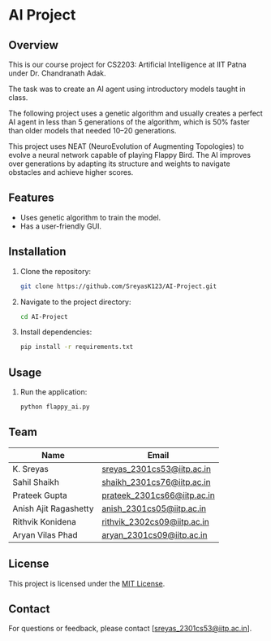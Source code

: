 # AI Project

## Overview
This is our course project for CS2203: Artificial Intelligence at IIT Patna under Dr. Chandranath Adak.

The task was to create an AI agent using introductory models taught in class.

The following project uses a genetic algorithm and usually creates a perfect AI agent in less than 5 generations of the algorithm, which is 50% faster than older models that needed 10–20 generations.

This project uses NEAT (NeuroEvolution of Augmenting Topologies) to evolve a neural network capable of playing Flappy Bird. The AI improves over generations by adapting its structure and weights to navigate obstacles and achieve higher scores.

## Features
- Uses genetic algorithm to train the model.
- Has a user-friendly GUI.

## Installation
1. Clone the repository:
   ```bash
   git clone https://github.com/SreyasK123/AI-Project.git
   ```
2. Navigate to the project directory:
   ```bash
   cd AI-Project
   ```
3. Install dependencies:
   ```bash
   pip install -r requirements.txt
   ```

## Usage
1. Run the application:
   ```bash
   python flappy_ai.py
   ```

## Team
| Name                   | Email                          |
|------------------------|--------------------------------|
| K. Sreyas              | sreyas_2301cs53@iitp.ac.in     |
| Sahil Shaikh           | shaikh_2301cs76@iitp.ac.in     |
| Prateek Gupta          | prateek_2301cs66@iitp.ac.in    |
| Anish Ajit Ragashetty  | anish_2301cs05@iitp.ac.in      |
| Rithvik Konidena       | rithvik_2302cs09@iitp.ac.in    |
| Aryan Vilas Phad       | aryan_2301cs09@iitp.ac.in      |

## License
This project is licensed under the [MIT License](LICENSE).

## Contact
For questions or feedback, please contact [sreyas_2301cs53@iitp.ac.in].




